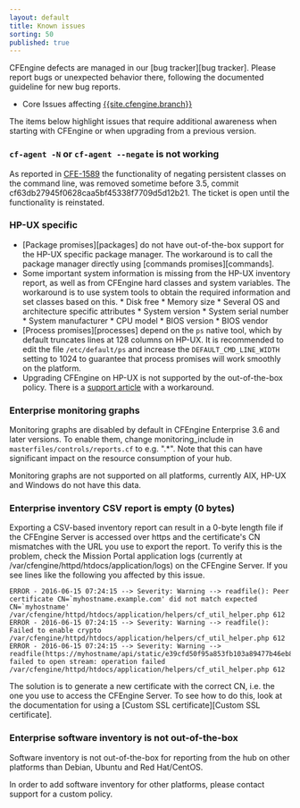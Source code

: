 ```yaml
---
layout: default
title: Known issues
sorting: 50
published: true
---
```


CFEngine defects are managed in our [bug tracker][bug tracker]. Please report
bugs or unexpected behavior there, following the documented guideline for new
bug reports.

* Core Issues affecting [{{site.cfengine.branch}}](https://northerntech.atlassian.net/secure/QuickSearch.jspa?searchString=v:{{site.cfengine.branch}}*)

The items below highlight issues that require additional awareness when starting
with CFEngine or when upgrading from a previous version.

### `cf-agent -N` or `cf-agent --negate` is not working

As reported in [CFE-1589](https://northerntech.atlassian.net/browse/CFE-1589) the
functionality of negating persistent classes on the command line, was
removed sometime before 3.5, commit
cf63db27945f0628caa5bf45338f7709d5d12b21. The ticket is open until the
functionality is reinstated.

### HP-UX specific

* [Package promises][packages] do not have out-of-the-box support for the HP-UX
  specific package manager. The workaround is to call the package manager
  directly using [commands promises][commands].
* Some important system information is missing from the HP-UX inventory report,
  as well as from CFEngine hard classes and system variables. The workaround is
  to use system tools to obtain the required information and set classes based
  on this.
        * Disk free
        * Memory size
        * Several OS and architecture specific attributes
                * System version
                * System serial number
                * System manufacturer
                * CPU model
                * BIOS version
                * BIOS vendor
* [Process promises][processes] depend on the `ps` native tool, which by
  default truncates lines at 128 columns on HP-UX. It is recommended to edit
  the file `/etc/default/ps` and increase the `DEFAULT_CMD_LINE_WIDTH` setting
  to 1024 to guarantee that process promises will work smoothly on the
  platform.
* Upgrading CFEngine on HP-UX is not supported by the out-of-the-box policy.
  There is a [support article](https://cfengine.zendesk.com/hc/en-us/articles/205454908)
  with a workaround.

### Enterprise monitoring graphs

Monitoring graphs are disabled by default in CFEngine Enterprise 3.6 and later
versions. To enable them, change monitoring_include in
```masterfiles/controls/reports.cf``` to e.g. ".*". Note that this can have
significant impact on the resource consumption of your hub.

Monitoring graphs are not supported on all platforms, currently AIX, HP-UX and
Windows do not have this data.

### Enterprise inventory CSV report is empty (0 bytes)

Exporting a CSV-based inventory report can result in a 0-byte length file
if the CFEngine Server is accessed over https and the certificate's CN
mismatches with the URL you use to export the report. To verify this is the
problem, check the Mission Portal application logs (currently at
/var/cfengine/httpd/htdocs/application/logs) on the CFEngine Server. If you
see lines like the following you affected by this issue.

```
ERROR - 2016-06-15 07:24:15 --> Severity: Warning --> readfile(): Peer certificate CN=`myhostname.example.com' did not match expected CN=`myhostname' /var/cfengine/httpd/htdocs/application/helpers/cf_util_helper.php 612
ERROR - 2016-06-15 07:24:15 --> Severity: Warning --> readfile(): Failed to enable crypto /var/cfengine/httpd/htdocs/application/helpers/cf_util_helper.php 612
ERROR - 2016-06-15 07:24:15 --> Severity: Warning --> readfile(https://myhostname/api/static/e39cfd50f95a853fb103a89477b46eb8.csv): failed to open stream: operation failed /var/cfengine/httpd/htdocs/application/helpers/cf_util_helper.php 612
```

The solution is to generate a new certificate with the correct CN,
i.e. the one you use to access the CFEngine Server. To see how to do
this, look at the documentation for using a [Custom SSL certificate][Custom SSL certificate].

### Enterprise software inventory is not out-of-the-box

Software inventory is not out-of-the-box for reporting from the hub on other
platforms than Debian, Ubuntu and Red Hat/CentOS.

In order to add software inventory for other platforms,
please contact support for a custom policy.
